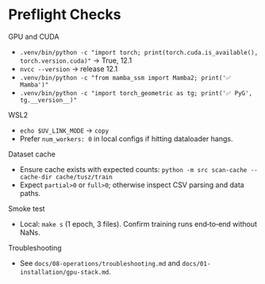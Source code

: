 # Preflight Checks

GPU and CUDA

- `.venv/bin/python -c "import torch; print(torch.cuda.is_available(), torch.version.cuda)"` → True, 12.1
- `nvcc --version` → release 12.1
- `.venv/bin/python -c "from mamba_ssm import Mamba2; print('✅ Mamba')"`
- `.venv/bin/python -c "import torch_geometric as tg; print('✅ PyG', tg.__version__)"`

WSL2

- `echo $UV_LINK_MODE` → `copy`
- Prefer `num_workers: 0` in local configs if hitting dataloader hangs.

Dataset cache

- Ensure cache exists with expected counts: `python -m src scan-cache --cache-dir cache/tusz/train`
- Expect `partial>0` or `full>0`; otherwise inspect CSV parsing and data paths.

Smoke test

- Local: `make s` (1 epoch, 3 files). Confirm training runs end‑to‑end without NaNs.

Troubleshooting

- See `docs/08-operations/troubleshooting.md` and `docs/01-installation/gpu-stack.md`.
